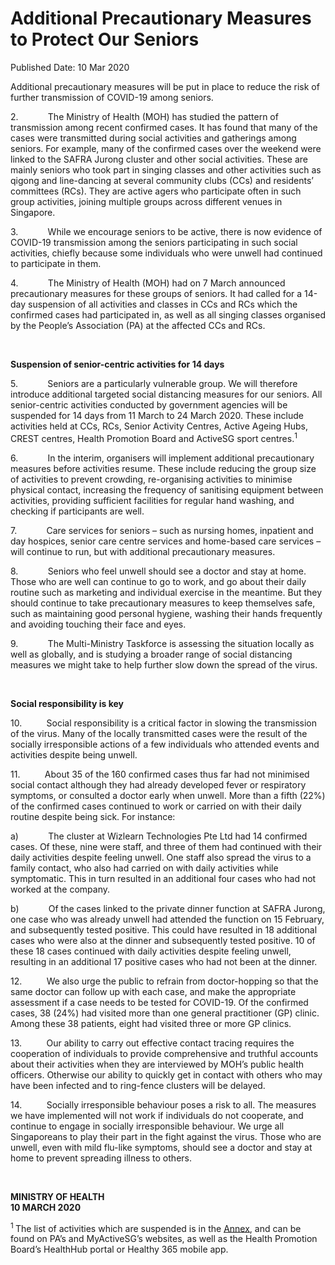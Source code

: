 <html>
    <meta http-equiv="Content-Type" content="text/html; charset=utf-8"/>
    <meta charset="utf-8"/>
    <title>Additional Precautionary Measures to Protect Our Seniors</title>
    <body><h1>Additional Precautionary Measures to Protect Our Seniors</h1>
    <p>Published Date: 10 Mar 2020</p> <p align="center" style="text-align: left;"><span style="text-align: left;">Additional precautionary measures will be put in place to reduce the risk of further transmission of COVID-19 among seniors.</span><br></p><p>2.&nbsp;&nbsp;&nbsp;&nbsp;&nbsp;&nbsp;&nbsp;&nbsp;&nbsp;&nbsp;&nbsp; The Ministry of Health (MOH) has studied the pattern of transmission among recent confirmed cases. It has found that many of the cases were transmitted during social activities and gatherings among seniors. For example, many of the confirmed cases over the weekend were linked to the SAFRA Jurong cluster and other social activities. These are mainly seniors who took part in singing classes and other activities such as qigong and line-dancing at several community clubs (CCs) and residents’ committees (RCs). They are active agers who participate often in such group activities, joining multiple groups across different venues in Singapore.</p><p>3.&nbsp;&nbsp;&nbsp;&nbsp;&nbsp;&nbsp;&nbsp;&nbsp;&nbsp;&nbsp;&nbsp; While we encourage seniors to be active, there is now evidence of COVID-19 transmission among the seniors participating in such social activities, chiefly because some individuals who were unwell had continued to participate in them.</p><p>4.&nbsp;&nbsp;&nbsp;&nbsp;&nbsp;&nbsp;&nbsp;&nbsp;&nbsp;&nbsp;&nbsp; The Ministry of Health (MOH) had on 7 March announced precautionary measures for these groups of seniors. It had called for a 14-day suspension of all activities and classes in CCs and RCs which the confirmed cases had participated in, as well as all singing classes organised by the People’s Association (PA) at the affected CCs and RCs.</p><p>&nbsp;</p><p><strong>Suspension of senior-centric activities for 14 days</strong></p><p>5.&nbsp;&nbsp;&nbsp;&nbsp;&nbsp;&nbsp;&nbsp;&nbsp;&nbsp;&nbsp;&nbsp; Seniors are a particularly vulnerable group. We will therefore introduce additional targeted social distancing measures for our seniors. All senior-centric activities conducted by government agencies will be suspended for 14 days from 11 March to 24 March 2020. These include activities held at CCs, RCs, Senior Activity Centres, Active Ageing Hubs, CREST centres, Health Promotion Board and ActiveSG sport centres.<sup>1</sup></p><p>6.&nbsp;&nbsp;&nbsp;&nbsp;&nbsp;&nbsp;&nbsp;&nbsp;&nbsp;&nbsp;&nbsp; In the interim, organisers will implement additional precautionary measures before activities resume. These include reducing the group size of activities to prevent crowding, re-organising activities to minimise physical contact, increasing the frequency of sanitising equipment between activities, providing sufficient facilities for regular hand washing, and checking if participants are well.</p><p>7.&nbsp;&nbsp;&nbsp;&nbsp;&nbsp;&nbsp;&nbsp;&nbsp;&nbsp;&nbsp;&nbsp; Care services for seniors – such as nursing homes, inpatient and day hospices, senior care centre services and home-based care services – will continue to run, but with additional precautionary measures.</p><p>8.&nbsp;&nbsp;&nbsp;&nbsp;&nbsp;&nbsp;&nbsp;&nbsp;&nbsp;&nbsp;&nbsp; Seniors who feel unwell should see a doctor and stay at home. Those who are well can continue to go to work, and go about their daily routine such as marketing and individual exercise in the meantime. But they should continue to take precautionary measures to keep themselves safe, such as maintaining good personal hygiene, washing their hands frequently and avoiding touching their face and eyes.</p><p>9.&nbsp;&nbsp;&nbsp;&nbsp;&nbsp;&nbsp;&nbsp;&nbsp;&nbsp;&nbsp;&nbsp; The Multi-Ministry Taskforce is assessing the situation locally as well as globally, and is studying a broader range of social distancing measures we might take to help further slow down the spread of the virus.</p><p>&nbsp;</p><p><strong>Social responsibility is key</strong></p><p>10.&nbsp;&nbsp;&nbsp;&nbsp;&nbsp;&nbsp;&nbsp;&nbsp;&nbsp; Social responsibility is a critical factor in slowing the transmission of the virus. Many of the locally transmitted cases were the result of the socially irresponsible actions of a few individuals who attended events and activities despite being unwell.</p><p>11.&nbsp;&nbsp;&nbsp;&nbsp;&nbsp;&nbsp;&nbsp;&nbsp;&nbsp; About 35 of the 160 confirmed cases thus far had not minimised social contact although they had already developed fever or respiratory symptoms, or consulted a doctor early when unwell. More than a fifth (22%) of the confirmed cases continued to work or carried on with their daily routine despite being sick. For instance:</p><p>a)&nbsp;&nbsp;&nbsp;&nbsp;&nbsp;&nbsp;&nbsp;&nbsp;&nbsp;&nbsp;&nbsp; The cluster at Wizlearn Technologies Pte Ltd had 14 confirmed cases. Of these, nine were staff, and three of them had continued with their daily activities despite feeling unwell. One staff also spread the virus to a family contact, who also had carried on with daily activities while symptomatic. This in turn resulted in an additional four cases who had not worked at the company.</p><p>b)&nbsp;&nbsp;&nbsp;&nbsp;&nbsp;&nbsp;&nbsp;&nbsp;&nbsp;&nbsp;&nbsp; Of the cases linked to the private dinner function at SAFRA Jurong, one case who was already unwell had attended the function on 15 February, and subsequently tested positive. This could have resulted in 18 additional cases who were also at the dinner and subsequently tested positive. 10 of these 18 cases continued with daily activities despite feeling unwell, resulting in an additional 17 positive cases who had not been at the dinner.</p><p>12.&nbsp;&nbsp;&nbsp;&nbsp;&nbsp;&nbsp;&nbsp;&nbsp;&nbsp; We also urge the public to refrain from doctor-hopping so that the same doctor can follow up with each case, and make the appropriate assessment if a case needs to be tested for COVID-19. Of the confirmed cases, 38 (24%) had visited more than one general practitioner (GP) clinic. Among these 38 patients, eight had visited three or more GP clinics.</p><p>13.&nbsp;&nbsp;&nbsp;&nbsp;&nbsp;&nbsp;&nbsp;&nbsp;&nbsp; Our ability to carry out effective contact tracing requires the cooperation of individuals to provide comprehensive and truthful accounts about their activities when they are interviewed by MOH’s public health officers. Otherwise our ability to quickly get in contact with others who may have been infected and to ring-fence clusters will be delayed.</p><p>14.&nbsp;&nbsp;&nbsp;&nbsp;&nbsp;&nbsp;&nbsp;&nbsp;&nbsp; Socially irresponsible behaviour poses a risk to all. The measures we have implemented will not work if individuals do not cooperate, and continue to engage in socially irresponsible behaviour. We urge all Singaporeans to play their part in the fight against the virus. Those who are unwell, even with mild flu-like symptoms, should see a doctor and stay at home to prevent spreading illness to others.</p><p>&nbsp;</p><p><strong>MINISTRY OF HEALTH<br>10 MARCH 2020</strong></p><p><sup>1 </sup>The list of activities which are suspended is in the&nbsp;<u><a href="ea0d11d7-ca94-4348-b78e-cdcc1a530c59" title="10 Mar_ANNEX2"></a><a href="/docs/librariesprovider5/pressroom/press-releases/10-mar_annex2.pdf?sfvrsn=7a6e8015_4" title="Annex">Annex</a></u>, and can be found on PA’s and MyActiveSG’s websites, as well as the Health Promotion Board’s HealthHub portal or Healthy 365 mobile app.</p></body>
</html>